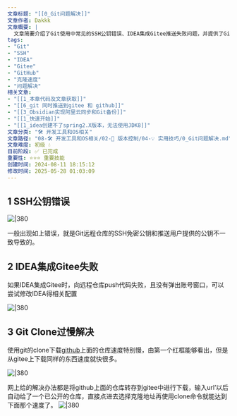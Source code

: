 ```yaml
---
文章标题: "[[0_Git问题解决]]" 
文章作者: Dakkk
文章概要: |
  文章简要介绍了Git使用中常见的SSH公钥错误、IDEA集成Gitee推送失败问题，并提供了GitHub仓库克隆速度慢时通过Gitee转存加速的解决方案。
tags:
- "Git"
- "SSH"
- "IDEA"
- "Gitee"
- "GitHub"
- "克隆速度"
- "问题解决"
相关文章:
- "[[1_本章代码及文章获取]]"
- "[[6_git 同时推送到gitee 和 github]]"
- "[[3_Obsidian实现阿里云同步和Git备份]]"
- "[[1_快速开始]]"
- "[[1_idea创建不了spring2.X版本，无法使用JDK8]]"
文章分类: "🛠️ 开发工具和OS相关"
文章路径: "08-🛠️ 开发工具和OS相关/02-🔧 版本控制/04-💡 实用技巧/0_Git问题解决.md"
文章难度: 初级 💧
目前阶段: ✅ 已完成
重要性: ⭐⭐⭐ 重要技能
创建时间: 2024-08-11 18:15:12
修改时间: 2025-05-28 01:03:09
---
```


## 1 SSH公钥错误

![|380](https://my-obsidian-image.oss-cn-guangzhou.aliyuncs.com/2024/04/1d75784e5023bff35fda261fb67ed52f.png)

一般出现如上错误，就是Git远程仓库的SSH免密公钥和推送用户提供的公钥不一致导致的。

## 2 IDEA集成Gitee失败

如果IDEA集成Gitee时，向远程仓库push代码失败，且没有弹出账号窗口，可以尝试修改IDEA得相关配置

![|380](https://my-obsidian-image.oss-cn-guangzhou.aliyuncs.com/2024/04/d3fd25838ef365e94c0c150d3acd6049.png)

## 3 Git Clone过慢解决

使用git的clone下载[github](https://so.csdn.net/so/search?q=github&spm=1001.2101.3001.7020)上面的仓库速度特别慢，由第一个红框能够看出，但是从gitee上下载同样的东西速度就快很多。

![|380](https://my-obsidian-image.oss-cn-guangzhou.aliyuncs.com/2024/04/ed84d93a2db2ce802c3a0ed88b3fc1b0.png)

网上给的解决办法都是将github上面的仓库转存到gitee中进行下载，输入url’以后自动给了一个已公开的仓库，直接点进去选择克隆地址再使用clone命令就能达到下面那个速度了。
![|380](https://my-obsidian-image.oss-cn-guangzhou.aliyuncs.com/2024/04/ab1b1bdcdf969ccb141feb5972eede73.png)